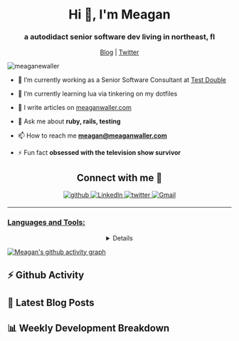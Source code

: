 <head>
  <link rel="stylesheet" href="https://cdnjs.cloudflare.com/ajax/libs/font-awesome/4.7.0/css/font-awesome.min.css">
  <link rel="stylesheet" href="https://cdn.jsdelivr.net/gh/devicons/devicon@v2.15.1/devicon.min.css">
</head>

<h1 align="center">Hi 👋, I'm Meagan</h1>
<h3 align="center">a autodidact senior software dev living in northeast, fl</h3>
<p align="center">
  <a href="https://meaganwaller.com" target="_blank" alt="Blog">Blog</a> | <a href="https://twitter.com/meaganewaller" target="_blank" alt="Twitter">Twitter</a>
</p>

<p align="left"> <img src="https://komarev.com/ghpvc/?username=meaganewaller" alt="meaganewaller" /> </p>

- 🔭 I’m currently working as a Senior Software Consultant at [Test Double](http://testdouble.com)

- 🌱 I’m currently learning lua via tinkering on my dotfiles

- 📝 I write articles on [meaganwaller.com](http://meaganwaller.com)

- 💬 Ask me about **ruby, rails, testing**

- 📫 How to reach me **meagan@meaganwaller.com**

- ⚡ Fun fact **obsessed with the television show survivor**

<h2 align="center">Connect with me 🤝</h2>

<p align="center">
<a href="https://github.com/meaganewaller" target="_blank">
  <img src=https://img.shields.io/badge/github-%2324292e.svg?&style=for-the-badge&logo=github&logoColor=white alt=github style="margin-bottom: 5px;" />
</a>
<a href="https://www.linkedin.com/in/meaganewaller/" target="_blank">
  <img alt="LinkedIn" src="https://img.shields.io/badge/linkedin%20-%230077B5.svg?&style=for-the-badge&logo=linkedin&logoColor=white"/>
</a>
<a href="https://twitter.com/meaganewaller" target="_blank">
  <img src=https://img.shields.io/badge/twitter-%2300acee.svg?&style=for-the-badge&logo=twitter&logoColor=white alt=twitter style="margin-bottom: 5px;" />
</a>
<!-- <a href="https://meaganwaller.com/"> -->
<!--   <img src="https://img.shields.io/badge/Hashnode-2962FF?style=for-the-badge&logo=hashnode&logoColor=white"></a> -->
<a href="mailto:meagan@meaganwaller.com">
  <img alt="Gmail" src="https://img.shields.io/badge/Gmail-D14836?style=for-the-badge&logo=gmail&logoColor=white" />
</p>

---

<h3 align="left">Languages and Tools:</h3>
<p align="left">
  <!-- <a href="#"> -->
  <!--   <img src="https://cdn.jsdelivr.net/gh/devicons/devicon/icons/html5/html5-original.svg" height="40" width="40" /> -->
  <!-- </a> -->
  <!-- <a href="#"> -->
  <!--   <img src="https://cdn.jsdelivr.net/gh/devicons/devicon/icons/css3/css3-original.svg" height="40" width="40" /> -->
  <!-- </a> -->
  <!--  <a href="#"> -->
  <!--   <img src="https://cdn.jsdelivr.net/gh/devicons/devicon/icons/javascript/javascript-original.svg" height="40" width="40" /> -->
  <!-- </a> -->
  <!-- <a href="#"> -->
  <!--   <img src="https://cdn.jsdelivr.net/gh/devicons/devicon/icons/tailwindcss/tailwindcss-plain.svg" height="40" width="40" /> -->
  <!-- </a> -->
  <!-- <a href="#"> -->
  <!--   <img src="https://cdn.jsdelivr.net/gh/devicons/devicon/icons/git/git-original.svg" height="40" width="40" /> -->
  <!-- </a> -->
  <!-- <a href="#"> -->
  <!--   <img src="https://cdn.jsdelivr.net/gh/devicons/devicon/icons/react/react-original.svg" height="40" width="40" /> -->
  <!-- </a> -->
  <!-- <a href="#"> -->
  <!--   <img src="https://cdn.jsdelivr.net/gh/devicons/devicon/icons/python/python-original.svg" height="40" width="40" /> -->
  <!-- </a> -->
  <!-- <a href="#"> -->
  <!--   <img src="https://cdn.jsdelivr.net/gh/devicons/devicon/icons/nodejs/nodejs-original.svg" height="40" width="40"/> -->
  <!-- </a> -->
  <!-- <a href="#"> -->
  <!--   <i class="devicon-nextjs-original-wordmark" style="font-size:50px;"></i> -->
  <!-- </a> -->
</p>

<details align="center">
  <summary>GitHub Tropies 🏆</summary>
  <p align="center">
    <a href="https://github.com/ryo-ma/github-profile-trophy" target="_blank">
      <img src="https://github-profile-trophy.vercel.app/?username=meaganewaller&theme=gruvbox"/>
    </a>
  </p>
</details>

[![Meagan's github activity graph](https://github-readme-activity-graph.cyclic.app/graph?username=meaganewaller&theme=react)](https://github.com/ashutosh00710/github-readme-activity-graph)

## ⚡ Github Activity
<!--START_SECTION:activity-->
<!--END_SECTION:activity-->

## 📖 Latest Blog Posts
<!--BLOG-POST-LIST:START -->
<!-- BLOG-POST-LIST:END -->

## 📊 Weekly Development Breakdown
<!--START_SECTION:waka-->
<!--END_SECTION:waka-->

<!-- <p align="left"> -->
<!--   <img src="https://devicons.github.io/devicon/devicon.git/icons/amazonwebservices/amazonwebservices-original-wordmark.svg" alt="aws" width="40" height="40"/> -->
<!--   <img src="https://devicons.github.io/devicon/devicon.git/icons/bootstrap/bootstrap-plain.svg" alt="bootstrap" width="40" height="40"/> -->
<!--   <img src="https://devicons.github.io/devicon/devicon.git/icons/css3/css3-original-wordmark.svg" alt="css3" width="40" height="40"/> -->
<!--   <img src="https://devicons.github.io/devicon/devicon.git/icons/docker/docker-original-wordmark.svg" alt="docker" width="40" height="40"/> -->
<!--   <img src="https://www.vectorlogo.zone/logos/git-scm/git-scm-icon.svg" alt="git" width="40" height="40"/> -->
<!--   <img src="https://devicons.github.io/devicon/devicon.git/icons/html5/html5-original-wordmark.svg" alt="html5" width="40" height="40"/> -->
<!--   <img src="https://devicons.github.io/devicon/devicon.git/icons/javascript/javascript-original.svg" alt="javascript" width="40" height="40"/> -->
<!--   <img src="https://www.vectorlogo.zone/logos/jekyllrb/jekyllrb-icon.svg" alt="jekyll" width="40" height="40"/> -->
<!--   <img src="https://devicons.github.io/devicon/devicon.git/icons/postgresql/postgresql-original-wordmark.svg" alt="postgresql" width="40" height="40"/> -->
<!--   <img src="https://devicons.github.io/devicon/devicon.git/icons/rails/rails-original-wordmark.svg" alt="rails" width="40" height="40"/> -->
<!--   <img src="https://devicons.github.io/devicon/devicon.git/icons/react/react-original-wordmark.svg" alt="react" width="40" height="40"/> -->
<!--   <img src="https://devicons.github.io/devicon/devicon.git/icons/ruby/ruby-original-wordmark.svg" alt="ruby" width="40" height="40"/> -->
<!--   <img src="https://devicons.github.io/devicon/devicon.git/icons/sass/sass-original.svg" alt="sass" width="40" height="40"/> -->
<!-- </p> -->
<!-- <p> -->
<!--   <img align="left" src="https://github-readme-stats.vercel.app/api/top-langs/?username=meaganewaller&layout=compact&hide=html" alt="meaganewaller" /> -->
<!-- </p> -->
<!---->
<!-- <p>&nbsp;<img align="center" src="https://github-readme-stats.vercel.app/api?username=meaganewaller&show_icons=true" alt="meaganewaller" /></p> -->
<!---->
<!-- <p align="center"> -->
<!-- <a href="https://twitter.com/meaganewaller" target="blank"><img align="center" src="https://cdn.jsdelivr.net/npm/simple-icons@3.0.1/icons/twitter.svg" alt="meaganewaller" height="30" width="30" /></a> -->
<!-- <a href="https://linkedin.com/in/meagan-waller-a3299036" target="blank"><img align="center" src="https://cdn.jsdelivr.net/npm/simple-icons@3.0.1/icons/linkedin.svg" alt="meagan-waller-a3299036" height="30" width="30" /></a> -->
<!-- <a href="https://instagram.com/neonbudlightsign" target="blank"><img align="center" src="https://cdn.jsdelivr.net/npm/simple-icons@3.0.1/icons/instagram.svg" alt="neonbudlightsign" height="30" width="30" /></a> -->
<!-- </p> -->
